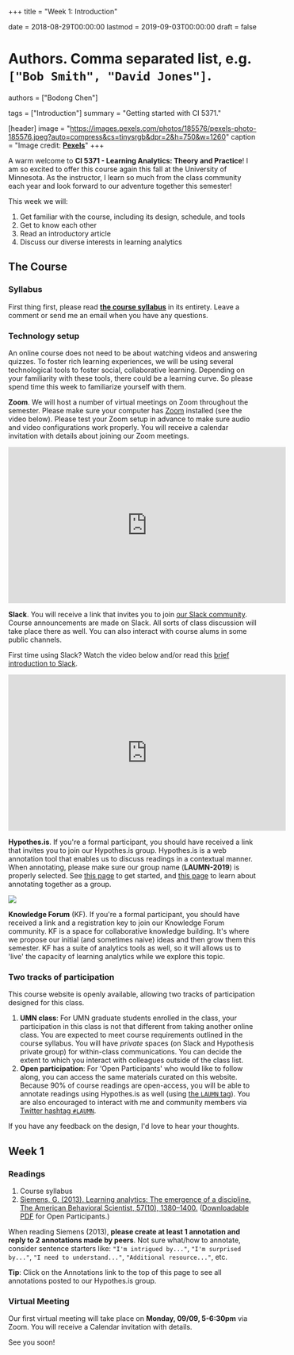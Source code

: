 +++
title = "Week 1: Introduction"

date = 2018-08-29T00:00:00
lastmod = 2019-09-03T00:00:00
draft = false

# Authors. Comma separated list, e.g. `["Bob Smith", "David Jones"]`.
authors = ["Bodong Chen"]

tags = ["Introduction"]
summary = "Getting started with CI 5371."

[header]
image = "https://images.pexels.com/photos/185576/pexels-photo-185576.jpeg?auto=compress&cs=tinysrgb&dpr=2&h=750&w=1260"
caption = "Image credit: [**Pexels**](https://www.pexels.com/photo/analytics-text-185576/)"
+++

A warm welcome to **CI 5371 - Learning Analytics: Theory and Practice**! I am so excited to offer this course again this fall at the University of Minnesota. As the instructor, I learn so much from the class community each year and look forward to our adventure together this semester!

This week we will: 

1. Get familiar with the course, including its design, schedule, and tools
1. Get to know each other
2. Read an introductory article
3. Discuss our diverse interests in learning analytics

## The Course

### Syllabus

First thing first, please read [**the course syllabus**](http://bit.ly/laumn-2019-syl) in its entirety. Leave a comment or send me an email when you have any questions. 

### Technology setup

An online course does not need to be about watching videos and answering quizzes. To foster rich learning experiences, we will be using several technological tools to foster social, collaborative learning. Depending on your familiarity with these tools, there could be a learning curve. So please spend time this week to familiarize yourself with them.

**Zoom**. We will host a number of virtual meetings on Zoom throughout the semester. Please make sure your computer has [Zoom](https://zoom.us/) installed (see the video below). Please test your Zoom setup in advance to make sure audio and video configurations work properly. You will receive a calendar invitation with details about joining our Zoom meetings. 

<iframe width="560" height="315" src="https://www.youtube-nocookie.com/embed/vFhAEoCF7jg?rel=0" frameborder="0" allow="autoplay; encrypted-media" allowfullscreen></iframe>

**Slack**. You will receive a link that invites you to join [our Slack community](https://la-mn.slack.com/). Course announcements are made on Slack. All sorts of class discussion will take place there as well. You can also interact with course alums in some public channels. 

First time using Slack? Watch the video below and/or read this [brief introduction to Slack](https://get.slack.help/hc/en-us/articles/115004071768-What-is-Slack-).

<iframe width="560" height="315" src="https://www.youtube-nocookie.com/embed/9RJZMSsH7-g?rel=0" frameborder="0" allow="autoplay; encrypted-media" allowfullscreen></iframe>

**Hypothes.is**. If you're a formal participant, you should have received a link that invites you to join our Hypothes.is group. Hypothes.is is a web annotation tool that enables us to discuss readings in a contextual manner. When annotating, please make sure our group name (**LAUMN-2019**) is properly selected. See [this page](https://web.hypothes.is/help/quick-start-guide/) to get started, and [this page](https://web.hypothes.is/help/annotating-with-groups/) to learn about annotating together as a group.

![](https://d242fdlp0qlcia.cloudfront.net/uploads/2018/03/21135305/scopeselector-groupname.png)

**Knowledge Forum** (KF). If you're a formal participant, you should have received a link and a registration key to join our Knowledge Forum community. KF is a space for collaborative knowledge building. It's where we propose our initial (and sometimes naive) ideas and then grow them this semester. KF has a suite of analytics tools as well, so it will allows us to 'live' the capacity of learning analytics while we explore this topic. 

### Two tracks of participation

This course website is openly available, allowing two tracks of participation designed for this class.

1. **UMN class**: For UMN graduate students enrolled in the class, your participation in this class is not that different from taking another online class. You are expected to meet course requirements outlined in the course syllabus. You will have *private* spaces (on Slack and Hypothesis private group) for within-class communications. You can decide the extent to which you interact with colleagues outside of the class list.
2. **Open participation**: For 'Open Participants' who would like to follow along, you can access the same materials curated on this website. Because 90% of course readings are open-access, you will be able to annotate readings using Hypothes.is as well (using [the `LAUMN` tag](https://hypothes.is/search?q=tag%3ALAUMN)). You are also encouraged to interact with me and community members via [Twitter hashtag `#LAUMN`](https://twitter.com/search?q=%23LAUMN&src=typd).

If you have any feedback on the design, I'd love to hear your thoughts.

## Week 1

### Readings

1. Course syllabus
2. [Siemens, G. (2013). Learning analytics: The emergence of a discipline. The American Behavioral Scientist, 57(10), 1380–1400.](http://journals.sagepub.com.ezp3.lib.umn.edu/doi/pdf/10.1177/0002764213498851)  ([Downloadable PDF](https://iu.instructure.com/files/56153619/download?download_frd=1) for Open Participants.)

When reading Siemens (2013), **please create at least 1 annotation and reply to 2 annotations made by peers**. Not sure what/how to annotate, consider sentence starters like: `"I'm intrigued by..."`, `"I'm surprised by..."`, `"I need to understand..."`, `"Additional resource..."`, etc.

**Tip**: Click on the Annotations link to the top of this page to see all annotations posted to our Hypothes.is group.

### Virtual Meeting

Our first virtual meeting will take place on **Monday, 09/09, 5-6:30pm** via Zoom. You will receive a Calendar invitation with details. 

See you soon!
